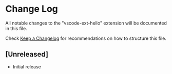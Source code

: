 # Change Log

All notable changes to the "vscode-ext-hello" extension will be documented in this file.

Check [Keep a Changelog](http://keepachangelog.com/) for recommendations on how to structure this file.

## [Unreleased]

- Initial release